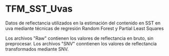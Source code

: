 # TFM_SST_Uvas
Datos de reflectancia utilizados en la estimación del contenido en SST en uva mediante técnicas de regresión Random Forest y Partial Least Squares

Los archivos "Raw" contienen los valores de reflectancia en bruto, sin preprocesar.
Los archivos "SNV" conntienen los valores de reflectancia transformados mediante SNV.
